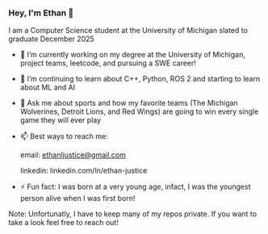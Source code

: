 ### Hey, I'm Ethan 👋

I am a Computer Science student at the University of Michigan slated to graduate December 2025

- 🔭 I’m currently working on my degree at the University of Michigan, project teams, leetcode, and pursuing a SWE career!
- 🌱 I’m continuing to learn about C++, Python, ROS 2 and starting to learn about ML and AI 
- 💬 Ask me about sports and how my favorite teams (The Michigan Wolverines, Detroit Lions, and Red Wings) are going to win every single game they will ever play 
- 📫 Best ways to reach me:
  
    email: ethanljustice@gmail.com
  
    linkedin: linkedin.com/ln/ethan-justice
- ⚡ Fun fact: I was born at a very young age, infact, I was the youngest  person alive when I was first born!

Note: Unfortunatly, I have to keep many of my repos private. If you want to take a look feel free to reach out!
